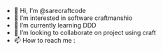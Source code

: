 - 👋 Hi, I’m @sarecraftcode
- 👀 I’m interested in software craftmanshio
- 🌱 I’m currently learning DDD
- 💞️ I’m looking to collaborate on project using craft
- 📫 How to reach me : 

<!---
sarecraftcode/sarecraftcode is a ✨ special ✨ repository because its `README.md` (this file) appears on your GitHub profile.
You can click the Preview link to take a look at your changes.
--->
